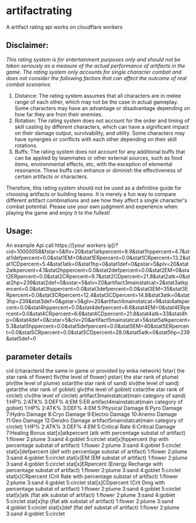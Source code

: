 # artifactrating

A artifact rating api works on cloudflare workers 

## Disclaimer: 
*This rating system is for entertainment purposes only and should not be taken seriously as a measure of the actual performance of artifacts in the game. The rating system only accounts for single character combat and does not consider the following factors that can affect the outcome of real combat scenarios:*

1. Distance: The rating system assumes that all characters are in melee range of each other, which may not be the case in actual gameplay. Some characters may have an advantage or disadvantage depending on how far they are from their enemies.
2. Rotation: The rating system does not account for the order and timing of skill casting by different characters, which can have a significant impact on their damage output, survivability, and utility. Some characters may have synergies or conflicts with each other depending on their skill rotations.
3. Buffs: The rating system does not account for any additional buffs that can be applied by teammates or other external sources, such as food items, environmental effects, etc, with the exception of elemental resonance. These buffs can enhance or diminish the effectiveness of certain artifacts or characters.

Therefore, this rating system should not be used as a definitive guide for choosing artifacts or building teams. It is merely a fun way to compare different artifact combinations and see how they affect a single character's combat potential. Please use your own judgment and experience when playing the game and enjoy it to the fullest!

## Usage:

An example Api call
https://[your workers ip]/?cid=10000058&fstar=5&flv=20&stat1atkpercent=9.9&stat1hppercent=4.7&stat1defpercent=0.0&stat1EM=0&stat1ERpercent=0.0&stat1CRpercent=13.2&stat1CDpercent=5.4&stat1atk=0&stat1hp=0&stat1def=0&pstar=5&plv=20&stat2atkpercent=4.1&stat2hppercent=0.0&stat2defpercent=0.0&stat2EM=0&stat2ERpercent=0.0&stat2CRpercent=9.7&stat2CDpercent=21.8&stat2atk=0&stat2hp=239&stat2def=0&sstar=5&slv=20&artifact3mainstatcat=2&stat3atkpercent=0.0&stat3hppercent=0.0&stat3defpercent=0.0&stat3EM=35&stat3ERpercent=0.0&stat3CRpercent=12.4&stat3CDpercent=14.8&stat3atk=0&stat3hp=239&stat3def=0&gstar=5&glv=20&artifact4mainstatcat=9&stat4atkpercent=0.0&stat4hppercent=0.0&stat4defpercent=6.6&stat4EM=0&stat4ERpercent=0.0&stat4CRpercent=6.6&stat4CDpercent=21.8&stat4atk=33&stat4hp=0&stat4def=0&cstar=5&clv=20&artifact5mainstatcat=5&stat5atkpercent=5.3&stat5hppercent=0.0&stat5defpercent=0.0&stat5EM=40&stat5ERpercent=0.0&stat5CRpercent=0.0&stat5CDpercent=28.0&stat5atk=0&stat5hp=239&stat5def=0

## parameter details
cid (characterid the same in game or provided by enka network)
fstar( the star rank of flower)
flv(the level of flower)
pstar( the star rank of plume)
plv(the level of plume)
sstar(the star rank of sand)
slv(the level of sand)
gstar(the star rank of goblet)
glv(the level of goblet)
cstar(the star rank of circlet)
clv(the level of circlet)
artifact3mainstatcat(main category of sand)
1:HP% 2:ATK% 3:DEF% 4:EM 5:ER
artifact4mainstatcat(main category of goblet)
1:HP% 2:ATK% 3:DEF% 4:EM 5:Physical Damage 6:Pyro Damage 7:Hydro Damage 8:Cryo Damage 9:Electro Damage 10:Anemo Damage 11:Geo Damage 12:Dendro Damage
artifact5mainstatcat(main category of circlet)
1:HP% 2:ATK% 3:DEF% 4:EM 5:Critical Rate 6:Critical Damage 7:Healing Bonus
stat[x]atkpercent (atk with percentage substat of artifact)
1:flower 2:plume 3:sand 4:goblet 5:circlet
stat[x]hppercent (hp with percentage substat of artifact)
1:flower 2:plume 3:sand 4:goblet 5:circlet
stat[x]defpercent (def with percentage substat of artifact)
1:flower 2:plume 3:sand 4:goblet 5:circlet
stat[x]EM (EM substat of artifact)
1:flower 2:plume 3:sand 4:goblet 5:circlet
stat[x]ERpercent (Energy Recharge with percentage substat of artifact)
1:flower 2:plume 3:sand 4:goblet 5:circlet
stat[x]CRpercent (Crit Rate with percentage substat of artifact)
1:flower 2:plume 3:sand 4:goblet 5:circlet
stat[x]CDpercent (Crit Dmg with percentage substat of artifact)
1:flower 2:plume 3:sand 4:goblet 5:circlet
stat[x]atk (flat atk substat of artifact)
1:flower 2:plume 3:sand 4:goblet 5:circlet
stat[x]hp (flat atk substat of artifact)
1:flower 2:plume 3:sand 4:goblet 5:circlet
stat[x]def (flat def substat of artifact)
1:flower 2:plume 3:sand 4:goblet 5:circlet
